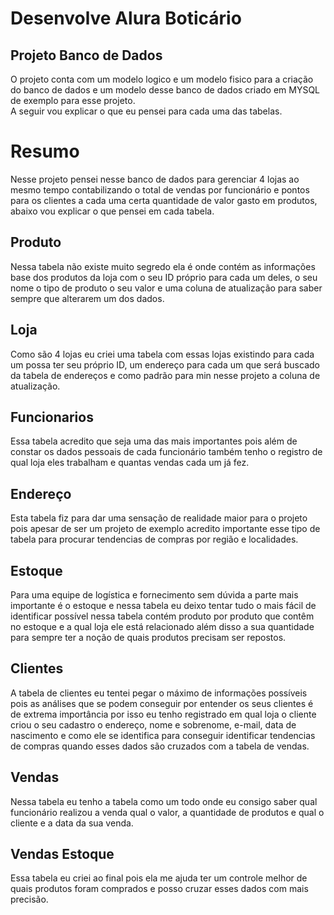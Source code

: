 # Desenvolve Alura Boticário
## Projeto Banco de Dados

O projeto conta com um modelo logico e um modelo fisico para a criação do banco de dados e um modelo desse banco de dados criado em MYSQL de exemplo para esse projeto.<br>
A seguir vou explicar o que eu pensei para cada uma das tabelas.<br>

# Resumo
Nesse projeto pensei nesse banco de dados para gerenciar 4 lojas ao mesmo tempo contabilizando o total de vendas por funcionário e pontos para os clientes a cada uma certa quantidade de valor gasto em produtos, abaixo vou explicar o que pensei em cada tabela.

## Produto
Nessa tabela não existe muito segredo ela é onde contém as informações base dos produtos da loja com o seu ID próprio para cada um deles, o seu nome o tipo de produto o seu valor e uma coluna de atualização para saber sempre que alterarem um dos dados. 

## Loja
Como são 4 lojas eu criei uma tabela com essas lojas existindo para cada um possa ter seu próprio ID, um endereço para cada um que será buscado da tabela de endereços e como padrão para min nesse projeto a coluna de atualização. 

## Funcionarios
Essa tabela acredito que seja uma das mais importantes pois além de constar os dados pessoais de cada funcionário também tenho o registro de qual loja eles trabalham e quantas vendas cada um já fez. 

## Endereço
Esta tabela fiz para dar uma sensação de realidade maior para o projeto pois apesar de ser um projeto de exemplo acredito importante esse tipo de tabela para procurar tendencias de compras por região e localidades. 

## Estoque 
Para uma equipe de logística e fornecimento sem dúvida a parte mais importante é o estoque e nessa tabela eu deixo tentar tudo o mais fácil de identificar possível nessa tabela contém produto por produto que contêm no estoque e a qual loja ele está relacionado além disso a sua quantidade para sempre ter a noção de quais produtos precisam ser repostos. 

## Clientes
A tabela de clientes eu tentei pegar o máximo de informações possíveis pois as análises que se podem conseguir por entender os seus clientes é de extrema importância por isso eu tenho registrado em qual loja o cliente criou o seu cadastro o endereço, nome e sobrenome, e-mail, data de nascimento e como ele se identifica para conseguir identificar tendencias de compras quando esses dados são cruzados com a tabela de vendas. 

## Vendas
Nessa tabela eu tenho a tabela como um todo onde eu consigo saber qual funcionário realizou a venda qual o valor, a quantidade de produtos e qual o cliente e a data da sua venda. 

## Vendas Estoque
Essa tabela eu criei ao final pois ela me ajuda ter um controle melhor de quais produtos foram comprados e posso cruzar esses dados com mais precisão. 
